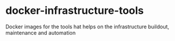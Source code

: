 # docker-infrastructure-tools
Docker images for the tools hat helps on the infrastructure buildout, maintenance and automation
